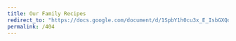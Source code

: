 ```yaml
---
title: Our Family Recipes
redirect_to: "https://docs.google.com/document/d/1SpbY1h0cu3x_E_IsbGXQoUOEvi98KtVPsJFlhdfgkoQ/edit"
permalink: /404
---
```

